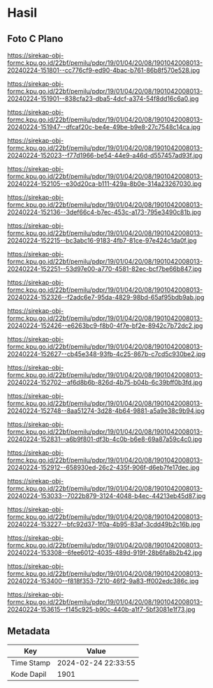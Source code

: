 # Hasil

## Foto C Plano

https://sirekap-obj-formc.kpu.go.id/22bf/pemilu/pdpr/19/01/04/20/08/1901042008013-20240224-151801--cc776cf9-ed90-4bac-b761-86b8f570e528.jpg

https://sirekap-obj-formc.kpu.go.id/22bf/pemilu/pdpr/19/01/04/20/08/1901042008013-20240224-151901--838cfa23-dba5-4dcf-a374-54f8dd16c6a0.jpg

https://sirekap-obj-formc.kpu.go.id/22bf/pemilu/pdpr/19/01/04/20/08/1901042008013-20240224-151947--dfcaf20c-be4e-49be-b9e8-27c7548c14ca.jpg

https://sirekap-obj-formc.kpu.go.id/22bf/pemilu/pdpr/19/01/04/20/08/1901042008013-20240224-152023--f77d1966-be54-44e9-a46d-d557457ad93f.jpg

https://sirekap-obj-formc.kpu.go.id/22bf/pemilu/pdpr/19/01/04/20/08/1901042008013-20240224-152105--e30d20ca-b111-429a-8b0e-314a23267030.jpg

https://sirekap-obj-formc.kpu.go.id/22bf/pemilu/pdpr/19/01/04/20/08/1901042008013-20240224-152136--3def66c4-b7ec-453c-a173-795e3490c81b.jpg

https://sirekap-obj-formc.kpu.go.id/22bf/pemilu/pdpr/19/01/04/20/08/1901042008013-20240224-152215--bc3abc16-9183-4fb7-81ce-97e424c1da0f.jpg

https://sirekap-obj-formc.kpu.go.id/22bf/pemilu/pdpr/19/01/04/20/08/1901042008013-20240224-152251--53d97e00-a770-4581-82ec-bcf7be66b847.jpg

https://sirekap-obj-formc.kpu.go.id/22bf/pemilu/pdpr/19/01/04/20/08/1901042008013-20240224-152326--f2adc6e7-95da-4829-98bd-65af95bdb9ab.jpg

https://sirekap-obj-formc.kpu.go.id/22bf/pemilu/pdpr/19/01/04/20/08/1901042008013-20240224-152426--e6263bc9-f8b0-4f7e-bf2e-8942c7b72dc2.jpg

https://sirekap-obj-formc.kpu.go.id/22bf/pemilu/pdpr/19/01/04/20/08/1901042008013-20240224-152627--cb45e348-93fb-4c25-867b-c7cd5c930be2.jpg

https://sirekap-obj-formc.kpu.go.id/22bf/pemilu/pdpr/19/01/04/20/08/1901042008013-20240224-152702--af6d8b6b-826d-4b75-b04b-6c39bff0b3fd.jpg

https://sirekap-obj-formc.kpu.go.id/22bf/pemilu/pdpr/19/01/04/20/08/1901042008013-20240224-152748--8aa51274-3d28-4b64-9881-a5a9e38c9b94.jpg

https://sirekap-obj-formc.kpu.go.id/22bf/pemilu/pdpr/19/01/04/20/08/1901042008013-20240224-152831--a6b9f801-df3b-4c0b-b6e8-69a87a59c4c0.jpg

https://sirekap-obj-formc.kpu.go.id/22bf/pemilu/pdpr/19/01/04/20/08/1901042008013-20240224-152912--658930ed-26c2-435f-906f-d6eb7fe17dec.jpg

https://sirekap-obj-formc.kpu.go.id/22bf/pemilu/pdpr/19/01/04/20/08/1901042008013-20240224-153033--7022b879-3124-4048-b4ec-44213eb45d87.jpg

https://sirekap-obj-formc.kpu.go.id/22bf/pemilu/pdpr/19/01/04/20/08/1901042008013-20240224-153227--bfc92d37-1f0a-4b95-83af-3cdd49b2c16b.jpg

https://sirekap-obj-formc.kpu.go.id/22bf/pemilu/pdpr/19/01/04/20/08/1901042008013-20240224-153308--6fee6012-4035-489d-919f-28b6fa8b2b42.jpg

https://sirekap-obj-formc.kpu.go.id/22bf/pemilu/pdpr/19/01/04/20/08/1901042008013-20240224-153400--f818f353-7210-46f2-9a83-ff002edc386c.jpg

https://sirekap-obj-formc.kpu.go.id/22bf/pemilu/pdpr/19/01/04/20/08/1901042008013-20240224-153615--f145c925-b90c-440b-a1f7-5bf3081e1f73.jpg


## Metadata

| Key        | Value               |
| ---------- | ------------------- |
| Time Stamp | 2024-02-24 22:33:55 |
| Kode Dapil | 1901                |



